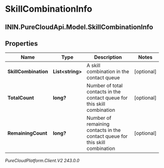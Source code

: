 # SkillCombinationInfo

## ININ.PureCloudApi.Model.SkillCombinationInfo

## Properties

|Name | Type | Description | Notes|
|------------ | ------------- | ------------- | -------------|
| **SkillCombination** | **List&lt;string&gt;** | A skill combination in the contact queue | [optional] |
| **TotalCount** | **long?** | Number of total contacts in the contact queue for this skill combination | [optional] |
| **RemainingCount** | **long?** | Number of remaining contacts in the contact queue for this skill combination | [optional] |



_PureCloudPlatform.Client.V2 243.0.0_
